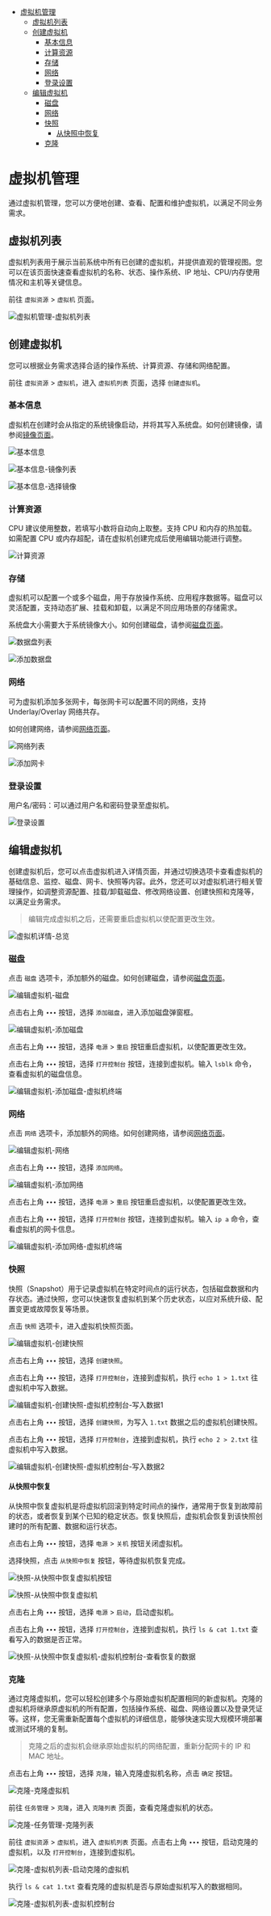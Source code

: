 - [虚拟机管理](#虚拟机管理)
  - [虚拟机列表](#虚拟机列表)
  - [创建虚拟机](#创建虚拟机)
    - [基本信息](#基本信息)
    - [计算资源](#计算资源)
    - [存储](#存储)
    - [网络](#网络)
    - [登录设置](#登录设置)
  - [编辑虚拟机](#编辑虚拟机)
    - [磁盘](#磁盘)
    - [网络](#网络-1)
    - [快照](#快照)
      - [从快照中恢复](#从快照中恢复)
    - [克隆](#克隆)

# 虚拟机管理

通过虚拟机管理，您可以方便地创建、查看、配置和维护虚拟机，以满足不同业务需求。

## 虚拟机列表

虚拟机列表用于展示当前系统中所有已创建的虚拟机，并提供直观的管理视图。您可以在该页面快速查看虚拟机的名称、状态、操作系统、IP 地址、CPU/内存使用情况和主机等关键信息。

前往 `虚拟资源` > `虚拟机` 页面。

![虚拟机管理-虚拟机列表](./images/虚拟机管理-虚拟机列表.png)

## 创建虚拟机

您可以根据业务需求选择合适的操作系统、计算资源、存储和网络配置。

前往 `虚拟资源` > `虚拟机`，进入 `虚拟机列表` 页面，选择 `创建虚拟机`。

### 基本信息

虚拟机在创建时会从指定的系统镜像启动，并将其写入系统盘。如何创建镜像，请参阅[镜像页面](./volume.md#镜像)。

![基本信息](./images/基本信息.png)

![基本信息-镜像列表](./images/基本信息-镜像列表.png)

![基本信息-选择镜像](./images/基本信息-选择镜像.png)

### 计算资源

CPU 建议使用整数，若填写小数将自动向上取整。支持 CPU 和内存的热加载。如需配置 CPU 或内存超配，请在虚拟机创建完成后使用编辑功能进行调整。

![计算资源](./images/计算资源.png)

### 存储

虚拟机可以配置一个或多个磁盘，用于存放操作系统、应用程序数据等。磁盘可以灵活配置，支持动态扩展、挂载和卸载，以满足不同应用场景的存储需求。

系统盘大小需要大于系统镜像大小。如何创建磁盘，请参阅[磁盘页面](./volume.md#磁盘)。

![数据盘列表](./images/数据盘列表.png)

![添加数据盘](./images/添加数据盘.png)

### 网络

可为虚拟机添加多张网卡，每张网卡可以配置不同的网络，支持 Underlay/Overlay 网络共存。

如何创建网络，请参阅[网络页面](./network.md)。

![网络列表](./images/网络列表.png)

![添加网卡](./images/添加网络.png)

### 登录设置

用户名/密码：可以通过用户名和密码登录至虚拟机。

![登录设置](./images/登录设置.png)

## 编辑虚拟机

创建虚拟机后，您可以点击虚拟机进入详情页面，并通过切换选项卡查看虚拟机的基础信息、监控、磁盘、网卡、快照等内容。此外，您还可以对虚拟机进行相关管理操作，如调整资源配置、挂载/卸载磁盘、修改网络设置、创建快照和克隆等，以满足业务需求。

> 编辑完成虚拟机之后，还需要重启虚拟机以使配置更改生效。

![虚拟机详情-总览](./images/虚拟机详情-总览.png)

### 磁盘

点击 `磁盘` 选项卡，添加额外的磁盘。如何创建磁盘，请参阅[磁盘页面](./volume.md#磁盘)。

![编辑虚拟机-磁盘](./images/编辑虚拟机-磁盘.png)

点击右上角 `∙∙∙` 按钮，选择 `添加磁盘`，进入添加磁盘弹窗框。

![编辑虚拟机-添加磁盘](./images/编辑虚拟机-添加磁盘.png)

点击右上角 `∙∙∙` 按钮，选择 `电源` > `重启` 按钮重启虚拟机，以使配置更改生效。

点击右上角 `∙∙∙` 按钮，选择 `打开控制台` 按钮，连接到虚拟机。输入 `lsblk` 命令，查看虚拟机的磁盘信息。

![编辑虚拟机-添加磁盘-虚拟机终端](./images/编辑虚拟机-添加磁盘-虚拟机终端.png)

### 网络

点击 `网络` 选项卡，添加额外的网络。如何创建网络，请参阅[网络页面](./network.md)。

![编辑虚拟机-网络](./images/编辑虚拟机-网络.png)

点击右上角 `∙∙∙` 按钮，选择 `添加网络`。

![编辑虚拟机-添加网络](./images/编辑虚拟机-添加网络.png)

点击右上角 `∙∙∙` 按钮，选择 `电源` > `重启` 按钮重启虚拟机，以使配置更改生效。

点击右上角 `∙∙∙` 按钮，选择 `打开控制台` 按钮，连接到虚拟机。输入 `ip a` 命令，查看虚拟机的网卡信息。

![编辑虚拟机-添加网络-虚拟机终端](./images/编辑虚拟机-添加网络-虚拟机终端.png)

### 快照

快照（Snapshot）用于记录虚拟机在特定时间点的运行状态，包括磁盘数据和内存状态。通过快照，您可以快速恢复虚拟机到某个历史状态，以应对系统升级、配置变更或故障恢复等场景。

点击 `快照` 选项卡，进入虚拟机快照页面。

![编辑虚拟机-创建快照](./images/编辑虚拟机-创建快照.png)

点击右上角 `∙∙∙` 按钮，选择 `创建快照`。

点击右上角 `∙∙∙` 按钮，选择 `打开控制台`，连接到虚拟机，执行 `echo 1 > 1.txt` 往虚拟机中写入数据。

![编辑虚拟机-创建快照-虚拟机控制台-写入数据1](./images/编辑虚拟机-创建快照-虚拟机控制台-写入数据1.png)

点击右上角 `∙∙∙` 按钮，选择 `创建快照`，为写入 `1.txt` 数据之后的虚拟机创建快照。

点击右上角 `∙∙∙` 按钮，选择 `打开控制台`，连接到虚拟机，执行 `echo 2 > 2.txt` 往虚拟机中写入数据。

![编辑虚拟机-创建快照-虚拟机控制台-写入数据2](./images/编辑虚拟机-创建快照-虚拟机控制台-写入数据2.png)

#### 从快照中恢复

从快照中恢复虚拟机是将虚拟机回滚到特定时间点的操作，通常用于恢复到故障前的状态，或者恢复到某个已知的稳定状态。恢复快照后，虚拟机会恢复到该快照创建时的所有配置、数据和运行状态。

点击右上角 `∙∙∙` 按钮，选择 `电源` > `关机` 按钮关闭虚拟机。

选择快照，点击 `从快照中恢复` 按钮，等待虚拟机恢复完成。

![快照-从快照中恢复虚拟机按钮](./images/快照-从快照中恢复虚拟机按钮.png)

![快照-从快照中恢复虚拟机](./images/快照-从快照中恢复虚拟机.png)

点击右上角 `∙∙∙` 按钮，选择 `电源` > `启动`，启动虚拟机。

点击右上角 `∙∙∙` 按钮，选择 `打开控制台`，连接到虚拟机，执行 `ls & cat 1.txt` 查看写入的数据是否正常。

![快照-从快照中恢复虚拟机-虚拟机控制台-查看恢复的数据](./images/快照-从快照中恢复虚拟机-虚拟机控制台-查看恢复的数据.png)

### 克隆

通过克隆虚拟机，您可以轻松创建多个与原始虚拟机配置相同的新虚拟机。克隆的虚拟机将继承原虚拟机的所有配置，包括操作系统、磁盘、网络设置以及登录凭证等。这样，您无需重新配置每个虚拟机的详细信息，能够快速实现大规模环境部署或测试环境的复制。

> 克隆之后的虚拟机会继承原始虚拟机的网络配置，重新分配网卡的 IP 和 MAC 地址。

点击右上角 `∙∙∙` 按钮，选择 `克隆`，输入克隆虚拟机名称，点击 `确定` 按钮。

![克隆-克隆虚拟机](./images/克隆-克隆虚拟机.png)

前往 `任务管理` > `克隆`，进入 `克隆列表` 页面，查看克隆虚拟机的状态。

![克隆-任务管理-克隆列表](./images/克隆-任务管理-克隆列表.png)

前往 `虚拟资源` > `虚拟机`，进入 `虚拟机列表` 页面。点击右上角 `∙∙∙` 按钮，启动克隆的虚拟机，以及 `打开控制台`，连接到虚拟机。

![克隆-虚拟机列表-启动克隆的虚拟机](./images/克隆-虚拟机列表-启动克隆的虚拟机.png)

执行 `ls & cat 1.txt` 查看克隆的虚拟机是否与原始虚拟机写入的数据相同。

![克隆-虚拟机列表-虚拟机控制台](./images/克隆-虚拟机列表-虚拟机控制台.png)
